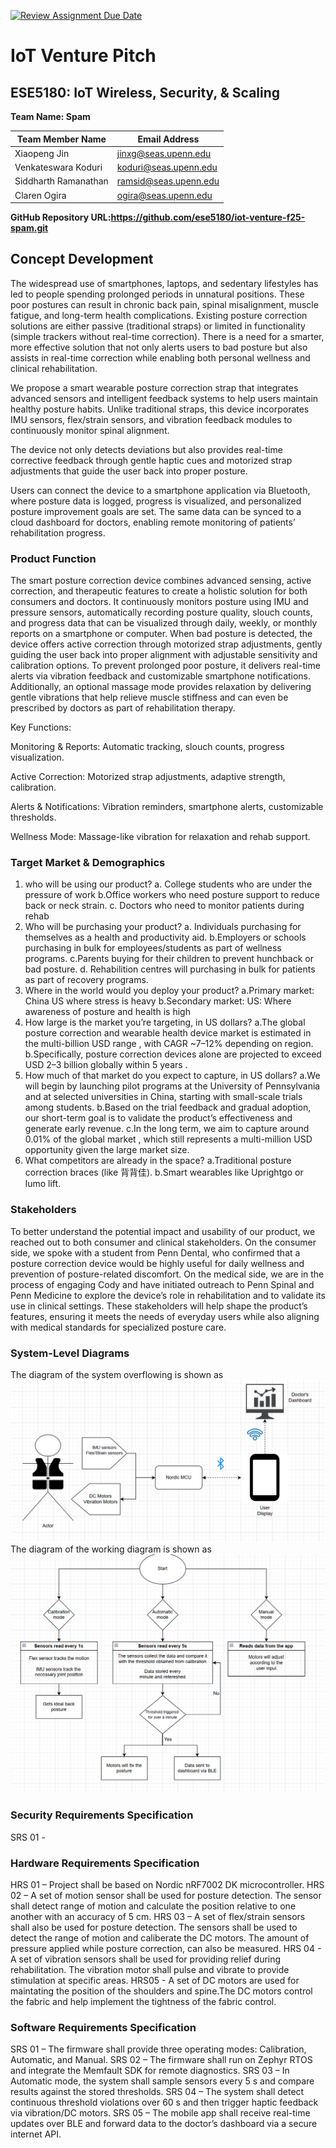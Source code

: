 [![Review Assignment Due Date](https://classroom.github.com/assets/deadline-readme-button-22041afd0340ce965d47ae6ef1cefeee28c7c493a6346c4f15d667ab976d596c.svg)](https://classroom.github.com/a/9GQ6o4cu)

# IoT Venture Pitch

## ESE5180: IoT Wireless, Security, & Scaling

**Team Name: Spam**

| Team Member Name     | Email Address         |
| -------------------- | --------------------- |
| Xiaopeng Jin         | jinxg@seas.upenn.edu  |
| Venkateswara Koduri  | koduri@seas.upenn.edu |
| Siddharth Ramanathan | ramsid@seas.upenn.edu |
| Claren Ogira         | ogira@seas.upenn.edu  |

**GitHub Repository URL:https://github.com/ese5180/iot-venture-f25-spam.git**

## Concept Development

The widespread use of smartphones, laptops, and sedentary lifestyles has led to people spending prolonged periods in unnatural positions. These poor postures can result in chronic back pain, spinal misalignment, muscle fatigue, and long-term health complications. Existing posture correction solutions are either passive (traditional straps) or limited in functionality (simple trackers without real-time correction). There is a need for a smarter, more effective solution that not only alerts users to bad posture but also assists in real-time correction while enabling both personal wellness and clinical rehabilitation.

We propose a smart wearable posture correction strap that integrates advanced sensors and intelligent feedback systems to help users maintain healthy posture habits. Unlike traditional straps, this device incorporates IMU sensors, flex/strain sensors, and vibration feedback modules to continuously monitor spinal alignment.

The device not only detects deviations but also provides real-time corrective feedback through gentle haptic cues and motorized strap adjustments that guide the user back into proper posture.

Users can connect the device to a smartphone application via Bluetooth, where posture data is logged, progress is visualized, and personalized posture improvement goals are set. The same data can be synced to a cloud dashboard for doctors, enabling remote monitoring of patients’ rehabilitation progress.

### Product Function

The smart posture correction device combines advanced sensing, active correction, and therapeutic features to create a holistic solution for both consumers and doctors. It continuously monitors posture using IMU and pressure sensors, automatically recording posture quality, slouch counts, and progress data that can be visualized through daily, weekly, or monthly reports on a smartphone or computer. When bad posture is detected, the device offers active correction through motorized strap adjustments, gently guiding the user back into proper alignment with adjustable sensitivity and calibration options. To prevent prolonged poor posture, it delivers real-time alerts via vibration feedback and customizable smartphone notifications. Additionally, an optional massage mode provides relaxation by delivering gentle vibrations that help relieve muscle stiffness and can even be prescribed by doctors as part of rehabilitation therapy.

Key Functions:

Monitoring & Reports: Automatic tracking, slouch counts, progress visualization.

Active Correction: Motorized strap adjustments, adaptive strength, calibration.

Alerts & Notifications: Vibration reminders, smartphone alerts, customizable thresholds.

Wellness Mode: Massage-like vibration for relaxation and rehab support.

### Target Market & Demographics

1. who will be using our product?
   a. College students who are under the pressure of work
   b.Office workers who need posture support to reduce back or neck strain.
   c. Doctors who need to monitor patients during rehab
2. Who will be purchasing your product?
   a. Individuals purchasing for themselves as a health and productivity aid.
   b.Employers or schools purchasing in bulk for employees/students as part of wellness programs.
   c.Parents buying for their children to prevent hunchback or bad posture.
   d. Rehabilition centres will purchasing in bulk for patients as part of recovery programs.
3. Where in the world would you deploy your product?
   a.Primary market: China US where stress is heavy
   b.Secondary market: US: Where awareness of posture and health is high
4. How large is the market you’re targeting, in US dollars?
   a.The global posture correction and wearable health device market is estimated in the  multi-billion USD range , with CAGR ~7–12% depending on region.
   b.Specifically, posture correction devices alone are projected to exceed  USD 2–3 billion globally within 5 years .
5. How much of that market do you expect to capture, in US dollars?
   a.We will begin by launching pilot programs at the University of Pennsylvania and at selected universities in China, starting with small-scale trials among students.
   b.Based on the trial feedback and gradual adoption, our short-term goal is to validate the product’s effectiveness and generate early revenue.
   c.In the long term, we aim to capture around  0.01% of the global market , which still represents a multi-million USD opportunity given the large market size.
6. What competitors are already in the space?
   a.Traditional posture correction braces (like 背背佳).
   b.Smart wearables like Uprightgo or lumo lift.

### Stakeholders

To better understand the potential impact and usability of our product, we reached out to both consumer and clinical stakeholders. On the consumer side, we spoke with a student from Penn Dental, who confirmed that a posture correction device would be highly useful for daily wellness and prevention of posture-related discomfort. On the medical side, we are in the process of engaging Cody and have initiated outreach to Penn Spinal and Penn Medicine to explore the device’s role in rehabilitation and to validate its use in clinical settings. These stakeholders will help shape the product’s features, ensuring it meets the needs of everyday users while also aligning with medical standards for specialized posture care.

### System-Level Diagrams

The diagram of the system overflowing is shown as ![system_overflow](images\system_overflow.png)
The diagram of the working diagram is shown as ![working_diagram](images\working_diagram.png)

### Security Requirements Specification

SRS 01 - 

### Hardware Requirements Specification

HRS 01 – Project shall be based on Nordic nRF7002 DK microcontroller.
HRS 02 – A set of motion sensor shall be used for posture detection.  The sensor shall detect range of motion and calculate the position relative to one another with an accuracy of 5 cm.
HRS 03 – A set of flex/strain sensors shall also be used for posture detection. The sensors shall be used to detect the range of motion and caliberate the DC motors. The amount of pressure applied while posture correction, can also be measured.
HRS 04 - A set of vibration sensors shall be used for providing relief during rehabilitation. The vibration motor shall pulse and vibrate to provide stimulation at specific areas.
HRS05 - A set of DC motors are used for maintating the position of the shoulders and spine.The DC motors control the fabric and help implement the tightness of the fabric control.

### Software Requirements Specification

SRS 01 – The firmware shall provide three operating modes: Calibration, Automatic, and Manual.
SRS 02 – The firmware shall run on Zephyr RTOS and integrate the Memfault SDK for remote diagnostics.
SRS 03 – In Automatic mode, the system shall sample sensors every 5 s and compare results against the stored thresholds.
SRS 04 – The system shall detect continuous threshold violations over 60 s and then trigger haptic feedback via vibration/DC motors.
SRS 05 – The mobile app shall receive real-time updates over BLE and forward data to the doctor’s dashboard via a secure internet API.